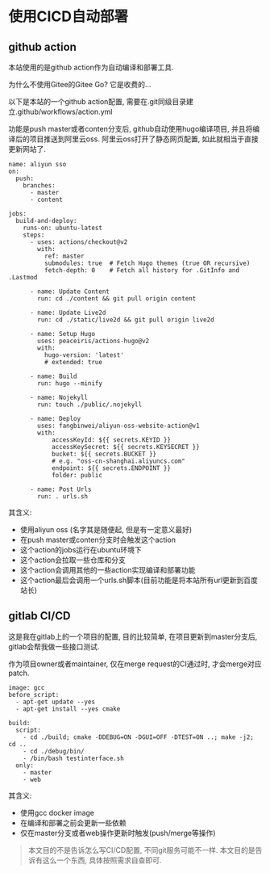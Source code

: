 # 使用CICD自动部署


## github action

本站使用的是github action作为自动编译和部署工具.

为什么不使用Gitee的Gitee Go? 它是收费的...

<!--more-->

以下是本站的一个github action配置, 需要在.git同级目录建立.github/workflows/action.yml

功能是push master或者conten分支后, github自动使用hugo编译项目, 并且将编译后的项目推送到阿里云oss. 阿里云oss打开了静态网页配置, 如此就相当于直接更新网站了.
```
name: aliyun sso
on:
  push:
    branches:
      - master
      - content

jobs:
  build-and-deploy:
    runs-on: ubuntu-latest
    steps:
      - uses: actions/checkout@v2
        with:
          ref: master
          submodules: true  # Fetch Hugo themes (true OR recursive)
          fetch-depth: 0    # Fetch all history for .GitInfo and .Lastmod

      - name: Update Content
        run: cd ./content && git pull origin content

      - name: Update Live2d
        run: cd ./static/live2d && git pull origin live2d

      - name: Setup Hugo
        uses: peaceiris/actions-hugo@v2
        with:
          hugo-version: 'latest'
          # extended: true

      - name: Build
        run: hugo --minify

      - name: Nojekyll
        run: touch ./public/.nojekyll

      - name: Deploy
        uses: fangbinwei/aliyun-oss-website-action@v1
        with:
            accessKeyId: ${{ secrets.KEYID }}
            accessKeySecret: ${{ secrets.KEYSECRET }}
            bucket: ${{ secrets.BUCKET }}
            # e.g. "oss-cn-shanghai.aliyuncs.com"
            endpoint: ${{ secrets.ENDPOINT }}
            folder: public

      - name: Post Urls
        run: . urls.sh
```
其含义:
- 使用aliyun oss (名字其是随便起, 但是有一定意义最好)
- 在push master或conten分支时会触发这个action
- 这个action的jobs运行在ubuntu环境下
- 这个action会拉取一些仓库和分支
- 这个action会调用其他的一些action实现编译和部署功能
- 这个action最后会调用一个urls.sh脚本(目前功能是将本站所有url更新到百度站长)

## gitlab CI/CD
这是我在gitlab上的一个项目的配置, 目的比较简单, 在项目更新到master分支后, gitlab会帮我做一些接口测试.

作为项目owner或者maintainer, 仅在merge request的CI通过时, 才会merge对应patch.
```
image: gcc
before_script:
  - apt-get update --yes
  - apt-get install --yes cmake

build:
  script:
    - cd ./build; cmake -DDEBUG=ON -DGUI=OFF -DTEST=ON ..; make -j2; cd ..
    - cd ./debug/bin/
    - /bin/bash testinterface.sh
  only:
    - master
    - web
```
其含义:
- 使用gcc docker image
- 在编译和部署之前会更新一些依赖
- 仅在master分支或者web操作更新时触发(push/merge等操作)

> 本文目的不是告诉怎么写CI/CD配置, 不同git服务可能不一样. 本文目的是告诉有这么一个东西, 具体按照需求自查即可.

